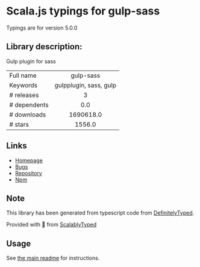 
# Scala.js typings for gulp-sass

Typings are for version 5.0.0

## Library description:
Gulp plugin for sass

|                    |                 |
| ------------------ | :-------------: |
| Full name          | gulp-sass |
| Keywords           | gulpplugin, sass, gulp |
| # releases         | 3 |
| # dependents       | 0.0 |
| # downloads        | 1690618.0 |
| # stars            | 1556.0 |

## Links
- [Homepage](https://github.com/dlmanning/gulp-sass#readme)
- [Bugs](https://github.com/dlmanning/gulp-sass/issues)
- [Repository](https://github.com/dlmanning/gulp-sass)
- [Npm](https://www.npmjs.com/package/gulp-sass)
    


## Note
This library has been generated from typescript code from [DefinitelyTyped](https://definitelytyped.org).

Provided with :purple_heart: from [ScalablyTyped](https://github.com/oyvindberg/ScalablyTyped)

## Usage
See [the main readme](../../readme.md) for instructions.


